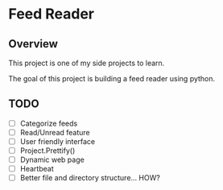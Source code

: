 # Feed Reader

## Overview

This project is one of my side projects to learn.

The goal of this project is building a feed reader using python.


## TODO

- [ ] Categorize feeds
- [ ] Read/Unread feature
- [ ] User friendly interface
- [ ] Project.Prettify()
- [ ] Dynamic web page
- [ ] Heartbeat
- [ ] Better file and directory structure... HOW?

